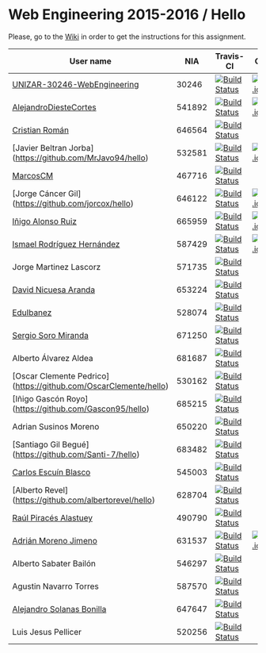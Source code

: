 # Web Engineering 2015-2016 / Hello

Please, go to the [Wiki](https://github.com/UNIZAR-30246-WebEngineering/hello/wiki) in order to get the instructions for this assignment.


User name | NIA | Travis-CI|CodeCov|Heroku|Score
----------|-----|----------|-------|------|-----------
[UNIZAR-30246-WebEngineering](https://github.com/UNIZAR-30246-WebEngineering/hello) |30246 | [![Build Status](https://travis-ci.org/UNIZAR-30246-WebEngineering/hello.svg)](https://travis-ci.org/UNIZAR-30246-WebEngineering/hello) | [![codecov.io](http://codecov.io/github/UNIZAR-30246-WebEngineering/hello/coverage.svg?branch=master)](http://codecov.io/github/UNIZAR-30246-WebEngineering/hello?branch=master) | [App](https://uz-30246-webengineering-hello.herokuapp.com)
[AlejandroDiesteCortes](https://github.com/AlejandroDiesteCortes/hello) | 541892 | [![Build Status](https://travis-ci.org/AlejandroDiesteCortes/hello.svg)](https://travis-ci.org/AlejandroDiesteCortes/hello)  |  [![codecov.io](http://codecov.io/github/AlejandroDiesteCortes/hello/coverage.svg?branch=master)](http://codecov.io/github/AlejandroDiesteCortes/hello?branch=master) | [App](http://dieestex.herokuapp.com/)
[Cristian Román](https://github.com/khmDEV/hello) |646564 | [![Build Status](https://travis-ci.org/khmDEV/hello.svg)](https://travis-ci.org/khmDEV/hello)
[Javier Beltran Jorba] (https://github.com/MrJavo94/hello) | 532581 | [![Build Status](https://travis-ci.org/MrJavo94/hello.svg)](https://travis-ci.org/MrJavo94/hello) |  [![codecov.io](http://codecov.io/github/MrJavo94/hello/coverage.svg?branch=master)](http://codecov.io/github/MrJavo94/hello?branch=master) | [App](http://hello-application.herokuapp.com/)
[MarcosCM](https://github.com/MarcosCM/hello) | 467716 | [![Build Status](https://travis-ci.org/MarcosCM/hello.svg)](https://travis-ci.org/MarcosCM/hello)
[Jorge Cáncer Gil] (https://github.com/jorcox/hello) | 646122 | [![Build Status](https://travis-ci.org/jorcox/hello.svg)](https://travis-ci.org/jorcox/hello) |  [![codecov.io](http://codecov.io/github/jorcox/hello/coverage.svg?branch=master)](http://codecov.io/github/jorcox/hello?branch=master) | [App](http://jorcox-hello.herokuapp.com) | :gift:
[Iñigo Alonso Ruiz](https://github.com/shathe/hello)| 665959 | [![Build Status](https://travis-ci.org/Shathe/hello.svg)](https://travis-ci.org/Shathe/hello) |  [![codecov.io](http://codecov.io/github/Shathe/hello/coverage.svg?branch=master)](http://codecov.io/github/Shathe/hello?branch=master)   | [App](https://shathe-hello-1.herokuapp.com/)
[Ismael Rodríguez Hernández](https://github.com/ismaro3/hello)| 587429 | [![Build Status](https://travis-ci.org/ismaro3/hello.svg)](https://travis-ci.org/ismaro3/hello) | [![codecov.io](http://codecov.io/github/ismaro3/hello/coverage.svg?branch=master)](http://codecov.io/github/ismaro3/hello?branch=master)  | [App](http://ismaro3-hello.herokuapp.com/) | :gift:
Jorge Martinez Lascorz | 571735 | [![Build Status](https://travis-ci.org/JorgeCoke/hello.svg)](https://travis-ci.org/JorgeCoke/hello)
[David Nicuesa Aranda](https://travis-ci.org/Nicu1309/hello) | 653224 | [![Build Status](https://travis-ci.org/Nicu1309/hello.svg)](https://travis-ci.org/Nicu1309/hello)
[EduIbanez](https://github.com/EduIbanez/hello) | 528074 | [![Build Status](https://travis-ci.org/EduIbanez/hello.svg)](https://travis-ci.org/EduIbanez/hello)
[Sergio Soro Miranda](https://github.com/teruyi/hello) | 671250 | [![Build Status](https://travis-ci.org/teruyi/hello.svg)](https://travis-ci.org/teruyi/hello)
Alberto Álvarez Aldea | 681687 | [![Build Status](https://travis-ci.org/albert17/hello.svg)](https://travis-ci.org/albert17/hello)
[Oscar Clemente Pedrico] (https://github.com/OscarClemente/hello) | 530162 | [![Build Status](https://travis-ci.org/OscarClemente/hello.svg)](https://travis-ci.org/OscarClemente/hello)
[Iñigo Gascón Royo] (https://github.com/Gascon95/hello) | 685215 | [![Build Status](https://travis-ci.org/Gascon95/hello.svg)](https://travis-ci.org/Gascon95/hello)
Adrian Susinos Moreno | 650220 | [![Build Status](https://travis-ci.org/ader9/hello.svg)](https://travis-ci.org/ader9/hello)
[Santiago Gil Begué] (https://github.com/Santi-7/hello) | 683482 | [![Build Status](https://travis-ci.org/Santi-7/hello.svg)](https://travis-ci.org/Santi-7/hello)
[Carlos Escuín Blasco](https://github.com/xarlieskin/hello) | 545003 | [![Build Status](https://travis-ci.org/xarlieskin/hello.svg)](https://travis-ci.org/xarlieskin/hello)
[Alberto Revel] (https://github.com/albertorevel/hello) | 628704 | [![Build Status](https://travis-ci.org/albertorevel/hello.svg)](https://travis-ci.org/albertorevel/hello)
[Raúl Piracés Alastuey](https://github.com/piraces/hello) | 490790 | [![Build Status](https://travis-ci.org/piraces/hello.svg)](https://travis-ci.org/piraces/hello)
[Adrián Moreno Jimeno](https://github.com/Adriem/hello) | 631537 | [![Build Status](https://travis-ci.org/Adriem/hello.svg)](https://travis-ci.org/Adriem/hello) | [![codecov.io](http://codecov.io/github/UNIZAR-30246-WebEngineering/hello/coverage.svg?branch=master)](http://codecov.io/github/UNIZAR-30246-WebEngineering/hello?branch=master) | |:gift:
Alberto Sabater Bailón | 546297 | [![Build Status](https://travis-ci.org/asabater94/hello.svg)](https://travis-ci.org/asabater94/hello)
Agustin Navarro Torres | 587570 | [![Build Status](https://travis-ci.org/SirBargus/hello.svg)](https://travis-ci.org/SirBargus/hello)
[Alejandro Solanas Bonilla](https://github.com/Naxsel/hello) | 647647 | [![Build Status](https://travis-ci.org/Naxsel/hello.svg)](https://travis-ci.org/Naxsel/hello)
Luis Jesus Pellicer| 520256 | [![Build Status](https://travis-ci.org/your-github-username/hello.svg)](https://travis-ci.org/luisjesuspellicer/hello)

